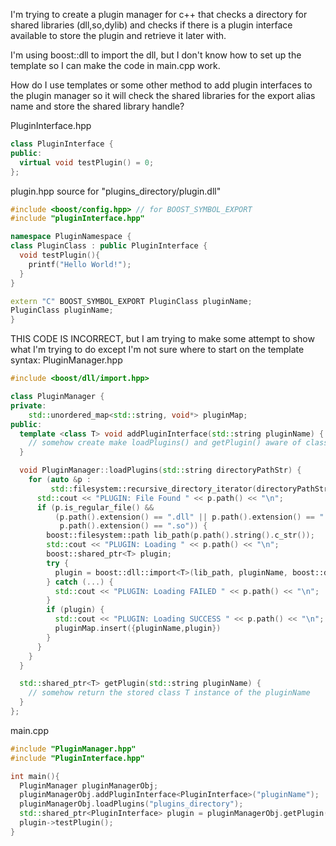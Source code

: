 I'm trying to create a plugin manager for c++ that checks a directory for shared libraries (dll,so,dylib) and checks if there is a plugin interface available to store the plugin and retrieve it later with.

I'm using boost::dll to import the dll, but I don't know how to set up the template so I can make the code in main.cpp work.

How do I use templates or some other method to add plugin interfaces to the plugin manager so it will check the shared libraries for the export alias name and store the shared library handle?

PluginInterface.hpp
```cpp
class PluginInterface {
public:
  virtual void testPlugin() = 0;
};
```

plugin.hpp source for "plugins_directory/plugin.dll"
```cpp
#include <boost/config.hpp> // for BOOST_SYMBOL_EXPORT
#include "pluginInterface.hpp"

namespace PluginNamespace {
class PluginClass : public PluginInterface {
  void testPlugin(){
    printf("Hello World!");
  }
}

extern "C" BOOST_SYMBOL_EXPORT PluginClass pluginName;
PluginClass pluginName;
}
```

THIS CODE IS INCORRECT, but I am trying to make some attempt to show what I'm trying to do except I'm not sure where to start on the template syntax:
PluginManager.hpp
```cpp
#include <boost/dll/import.hpp>

class PluginManager {
private:
    std::unordered_map<std::string, void*> pluginMap;
public:
  template <class T> void addPluginInterface(std::string pluginName) {
    // somehow create make loadPlugins() and getPlugin() aware of class T
  }

  void PluginManager::loadPlugins(std::string directoryPathStr) {
    for (auto &p :
         std::filesystem::recursive_directory_iterator(directoryPathStr)) {
      std::cout << "PLUGIN: File Found " << p.path() << "\n";
      if (p.is_regular_file() &&
          (p.path().extension() == ".dll" || p.path().extension() == ".dylib" ||
           p.path().extension() == ".so")) {
        boost::filesystem::path lib_path(p.path().string().c_str());
        std::cout << "PLUGIN: Loading " << p.path() << "\n";
        boost::shared_ptr<T> plugin;
        try {
          plugin = boost::dll::import<T>(lib_path, pluginName, boost::dll::load_mode::default_mode);
        } catch (...) {
          std::cout << "PLUGIN: Loading FAILED " << p.path() << "\n";
        }
        if (plugin) {
          std::cout << "PLUGIN: Loading SUCCESS " << p.path() << "\n";
          pluginMap.insert({pluginName,plugin})
        }
      }
    }
  }

  std::shared_ptr<T> getPlugin(std::string pluginName) {
    // somehow return the stored class T instance of the pluginName
  }
};
```

main.cpp
```cpp
#include "PluginManager.hpp"
#include "PluginInterface.hpp"

int main(){
  PluginManager pluginManagerObj;
  pluginManagerObj.addPluginInterface<PluginInterface>("pluginName");
  pluginManagerObj.loadPlugins("plugins_directory");
  std::shared_ptr<PluginInterface> plugin = pluginManagerObj.getPlugin("pluginName");
  plugin->testPlugin();
}
```
